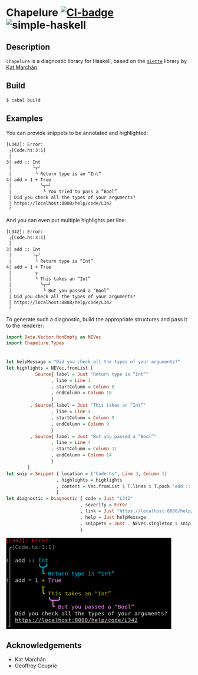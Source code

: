 # Chapelure [![CI-badge][CI-badge]][CI-url] ![simple-haskell][simple-haskell]

## Description

`chapelure` is a diagnostic library for Haskell, based on the [`miette`][miette] library by [Kat Marchán][kat's twitter]

## Build

```bash
$ cabal build 
```


## Examples

You can provide snippets to be annotated and highlighted:

```
[L342]: Error: 
 ╭[Code.hs:3:1] 
 │ 
3│ add :: Int
 │        ╰┬╯
 │         ╰ Return type is an “Int”
4│ add = 1 + True
 │           ╰┬─╯
 │            ╰ You tried to pass a “Bool”
 │ Did you check all the types of your arguments?
 │ https://localhost:8888/help/code/L342
 ╯ 
```

And you can even put multiple highlights per line:

```
[L342]: Error: 
 ╭[Code.hs:3:1] 
 │ 
3│ add :: Int
 │        ╰┬╯
 │         ╰ Return type is “Int”
4│ add = 1 + True
 │         ┬
 │         ╰ This takes an “Int”
 │           ╰┬─╯
 │            ╰ But you passed a “Bool”
 │ Did you check all the types of your arguments?
 │ https://localhost:8888/help/code/L342
 ╯ 
```

To generate such a diagnostic, build the appropriate structures and pass it to the renderer:

```haskell
import Data.Vector.NonEmpty as NEVec
import Chapelure.Types


let helpMessage = "Did you check all the types of your arguments?"
let highlights = NEVec.fromList [
           Source{ label = Just "Return type is “Int”"
                 , line = Line 3
                 , startColumn = Column 8
                 , endColumn = Column 10
                 }
         , Source{ label = Just "This takes an “Int”"
                 , line = Line 4
                 , startColumn = Column 9
                 , endColumn = Column 9
                 }
         , Source{ label = Just "But you passed a “Bool”"
                 , line = Line 4
                 , startColumn = Column 11
                 , endColumn = Column 14
                 }
        ]
let snip = Snippet { location = ("Code.hs", Line 3, Column 1)
                   , highlights = highlights
                   , content = Vec.fromList $ T.lines $ T.pack "add :: Int\nadd = 1 + True"
                   }
let diagnostic = Diagnostic { code = Just "L342"
                            , severity = Error
                            , link = Just "https://localhost:8888/help/code/L342"
                            , help = Just helpMessage
                            , snippets = Just . NEVec.singleton $ snip
                            }
```

![It outputs in colour, too](./screenshots/chapelureprogress8.png)

## Acknowledgements

* Kat Marchán
* Geoffroy Couprie

[simple-haskell]: https://img.shields.io/badge/Simple-Haskell-purple?style=flat-square
[miette]: https://github.com/zkat/miette
[kat's twitter]: https://twitter.com/zkat__
[CI-badge]: https://img.shields.io/github/workflow/status/haskell-chapelure/chapelure/CI?style=flat-square
[CI-url]: https://github.com/haskell-chapelure/chapelure/actions
